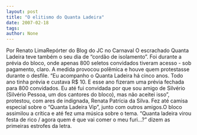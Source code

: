 ```yaml
---
layout: post
title: "O elitismo do Quanta Ladeira"
date: 2007-02-18
tags: 
author: None
---
```

Por Renato LimaRepórter do Blog do JC no Carnaval
O escrachado Quanta Ladeira teve também o seu dia de “cordão de isolamento”. Foi durante a prévia do bloco, onde apenas 800 seletos convidados tiveram acesso - sob pagamento, claro. A medida provocou polêmica e houve quem protestasse durante o desfile. 
“Eu acompanho o Quanta Ladeira há cinco anos. Todo ano tinha prévia e custava R$ 10. E esse ano fizeram uma prévia fechada para 800 convidados. Eu até fui convidada por que sou amigo de Silvério (Silvério Pessoa, um dos cantores do bloco), mas não aceitei isso”, protestou, com ares de indignada, Renata Patrícia da Silva. Fez até camisa especial sobre o “Quanta Ladeira Vip”, junto com outros amigos.O bloco assimilou a crítica e até fez uma música sobre o tema. “Quanta ladeira virou festa de rico / agora quem é que vai comer o meu furi...?” dizem as primeiras estrofes da letra. 
